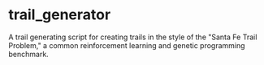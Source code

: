 # trail_generator
A trail generating script for creating trails in the style of the "Santa Fe Trail Problem," a common reinforcement learning and genetic programming benchmark.
